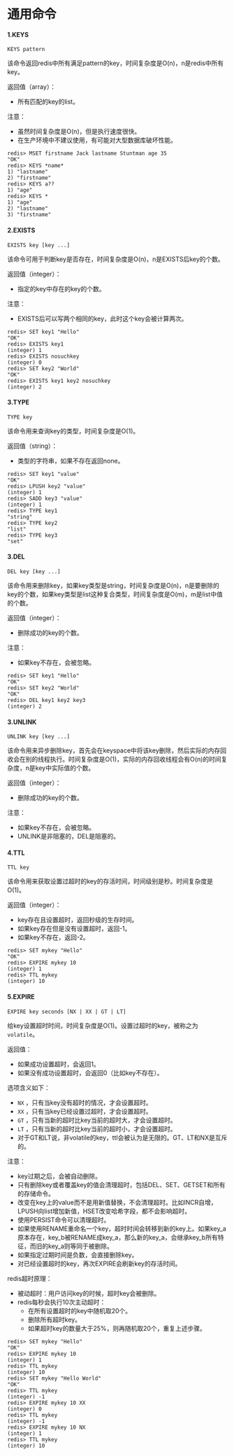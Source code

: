 # 通用命令

#### 1.KEYS

```
KEYS pattern
```

该命令返回redis中所有满足pattern的key，时间复杂度是O(n)，n是redis中所有key。

返回值（array）：

* 所有匹配的key的list。

注意：

* 虽然时间复杂度是O(n)，但是执行速度很快。
* 在生产环境中不建议使用，有可能对大型数据库破坏性能。

```
redis> MSET firstname Jack lastname Stuntman age 35
"OK"
redis> KEYS *name*
1) "lastname"
2) "firstname"
redis> KEYS a??
1) "age"
redis> KEYS *
1) "age"
2) "lastname"
3) "firstname"
```

#### 2.EXISTS

```
EXISTS key [key ...]
```

该命令可用于判断key是否存在，时间复杂度是O(n)，n是EXISTS后key的个数。

返回值（integer）：

* 指定的key中存在的key的个数。

注意：

* EXISTS后可以写两个相同的key，此时这个key会被计算两次。

```
redis> SET key1 "Hello"
"OK"
redis> EXISTS key1
(integer) 1
redis> EXISTS nosuchkey
(integer) 0
redis> SET key2 "World"
"OK"
redis> EXISTS key1 key2 nosuchkey
(integer) 2
```

#### 3.TYPE

```
TYPE key
```

该命令用来查询key的类型，时间复杂度是O(1)。

返回值（string）：

* 类型的字符串，如果不存在返回none。

```
redis> SET key1 "value"
"OK"
redis> LPUSH key2 "value"
(integer) 1
redis> SADD key3 "value"
(integer) 1
redis> TYPE key1
"string"
redis> TYPE key2
"list"
redis> TYPE key3
"set"
```

#### 3.DEL

```
DEL key [key ...]
```

该命令用来删除key，如果key类型是string，时间复杂度是O(n)，n是要删除的key的个数，如果key类型是list这种复合类型，时间复杂度是O(m)，m是list中值的个数。

返回值（integer）：

* 删除成功的key的个数。

注意：

* 如果key不存在，会被忽略。

```
redis> SET key1 "Hello"
"OK"
redis> SET key2 "World"
"OK"
redis> DEL key1 key2 key3
(integer) 2
```

#### 3.UNLINK

```
UNLINK key [key ...]
```

该命令用来异步删除key，首先会在keyspace中将该key删除，然后实际的内存回收会在别的线程执行。时间复杂度是O(1)，实际的内存回收线程会有O(n)的时间复杂度，n是key中实际值的个数。

返回值（integer）：

* 删除成功的key的个数。

注意：

* 如果key不存在，会被忽略。
* UNLINK是非阻塞的，DEL是阻塞的。

#### 4.TTL

```
TTL key
```

该命令用来获取设置过超时的key的存活时间，时间级别是秒。时间复杂度是O(1)。

返回值（integer）：

* key存在且设置超时，返回秒级的生存时间。
* 如果key存在但是没有设置超时，返回-1。
* 如果key不存在，返回-2。

```
redis> SET mykey "Hello"
"OK"
redis> EXPIRE mykey 10
(integer) 1
redis> TTL mykey
(integer) 10
```

#### 5.EXPIRE

```
EXPIRE key seconds [NX | XX | GT | LT]
```

给key设置超时时间，时间复杂度是O(1)。设置过超时的key，被称之为`volatile`。

返回值：

* 如果成功设置超时，会返回1。
* 如果没有成功设置超时，会返回0（比如key不存在）。

选项含义如下：

* `NX` ，只有当key没有超时的情况，才会设置超时。
* `XX` ，只有当key已经设置过超时，才会设置超时。
* `GT` ，只有当新的超时比key当前的超时大，才会设置超时。
* `LT` ，只有当新的超时比key当前的超时小，才会设置超时。
* 对于GT和LT说，非volatile的key，ttl会被认为是无限的。GT、LT和NX是互斥的。

注意：

* key过期之后，会被自动删除。
* 只有删除key或者覆盖key的值会清理超时，包括DEL、SET、GETSET和所有的存储命令。
* 改变在key上的value而不是用新值替换，不会清理超时。比如INCR自增，LPUSH向list增加新值，HSET改变哈希字段，都不会影响超时。
* 使用PERSIST命令可以清理超时。
* 如果使用RENAME重命名一个key，超时时间会转移到新的key上。如果key\_a原本存在，key\_b被RENAME成key\_a，那么新的key\_a，会继承key\_b所有特征，而旧的key\_a则等同于被删除。
* 如果指定过期时间是负数，会直接删除key。
* 对已经设置超时的key，再次EXPIRE会刷新key的存活时间。

redis超时原理：

* 被动超时：用户访问key的时候，超时key会被删除。
* redis每秒会执行10次主动超时：
  * 在所有设置超时的key中随机取20个。
  * 删除所有超时key。
  * 如果超时key的数量大于25%，则再随机取20个，重复上述步骤。

```
redis> SET mykey "Hello"
"OK"
redis> EXPIRE mykey 10
(integer) 1
redis> TTL mykey
(integer) 10
redis> SET mykey "Hello World"
"OK"
redis> TTL mykey
(integer) -1
redis> EXPIRE mykey 10 XX
(integer) 0
redis> TTL mykey
(integer) -1
redis> EXPIRE mykey 10 NX
(integer) 1
redis> TTL mykey
(integer) 10
```

